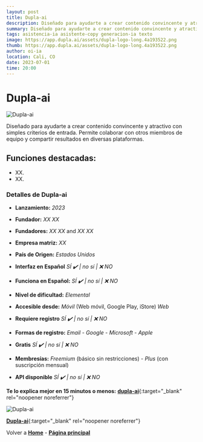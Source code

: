 ```yaml
---
layout: post
title: Dupla-ai
description: Diseñado para ayudarte a crear contenido convincente y atractivo con simples criterios de entrada.
summary: Diseñado para ayudarte a crear contenido convincente y atractivo con simples criterios de entrada. Permite colaborar con otros miembros de equipo y compartir resultados en diversas plataformas.
tags: asistencia-ia asistente-copy generacion-ia texto
image: https://app.dupla.ai/assets/dupla-logo-long.4a193522.png
thumb: https://app.dupla.ai/assets/dupla-logo-long.4a193522.png
author: oi-ia
location: Cali, CO
date: 2023-07-01
time: 20:00
---
```


# Dupla-ai

![Dupla-ai](https://app.dupla.ai/assets/dupla-logo-long.4a193522.png)

Diseñado para ayudarte a crear contenido convincente y atractivo con simples criterios de entrada. Permite colaborar con otros miembros de equipo y compartir resultados en diversas plataformas.

## Funciones destacadas:

- XX.
- XX.

### Detalles de Dupla-ai

- **Lanzamiento:**
  _2023_

- **Fundador:**
  _XX XX_
- **Fundadores:**
  _XX XX_ and _XX XX_

- **Empresa matriz:**
  _XX_

- **País de Origen:**
  _Estados Unidos_

- **Interfaz en Español**
  _SÍ ✔️ | no_
  _sí | ❌ NO_

- **Funciona en Español:**
  _SÍ ✔️ | no_
  _sí | ❌ NO_

- **Nivel de dificultad:**
  _Elemental_

- **Accesible desde:**
  _Móvil_ (Web móvil, Google Play, iStore)
  _Web_

- **Requiere registro**
  _SÍ ✔️ | no_
  _sí | ❌ NO_

- **Formas de registro:**
  _Email_ - _Google_ - _Microsoft_ - _Apple_

- **Gratis**
  _SÍ ✔️ | no_
  _sí | ❌ NO_

- **Membresías:**
  _Freemium_ (básico sin restricciones) - _Plus_ (con suscripción mensual)

- **API disponible**
  _SÍ ✔️ | no_
  _sí | ❌ NO_

**Te lo explica mejor en 15 minutos o menos:**
[**dupla-ai**](https://www.youtube.com/watch?v=FlI1vFh_9Zo){:target="\_blank" rel="noopener noreferrer"}

![Dupla-ai](https://app.dupla.ai/assets/dupla-logo-long.4a193522.png)

[**Dupla-ai**](https://www.dupla.ai/){:target="\_blank" rel="noopener noreferrer"}

Volver a [**Home**](https://lucfreelance.github.io/board/) -
[**Página principal**](https://oportunidadesilimitadas.com)
